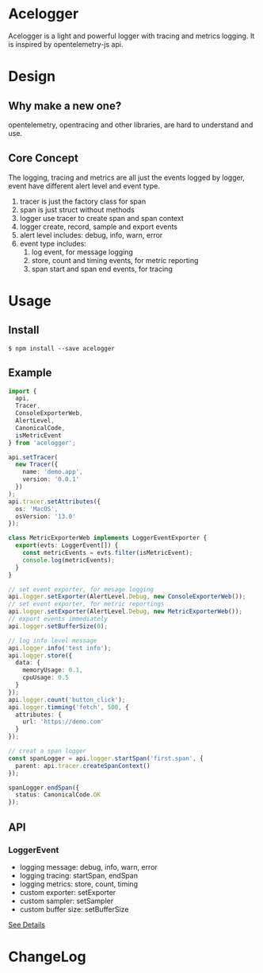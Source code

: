 # Acelogger

Acelogger is a light and powerful logger with tracing and metrics logging. It is inspired by opentelemetry-js api.

# Design

## Why make a new one?

opentelemetry, opentracing and other libraries, are hard to understand and use.

## Core Concept

The logging, tracing and metrics are all just the events logged by logger, event have different alert level and event type.

1. tracer is just the factory class for span
2. span is just struct without methods
3. logger use tracer to create span and span context
4. logger create, record, sample and export events
5. alert level includes: debug, info, warn, error
6. event type includes:
   1. log event, for message logging
   2. store, count and timing events, for metric reporting
   3. span start and span end events, for tracing

# Usage

## Install

```
$ npm install --save acelogger
```

## Example

```typescript
import {
  api,
  Tracer,
  ConsoleExporterWeb,
  AlertLevel,
  CanonicalCode,
  isMetricEvent
} from 'acelogger';

api.setTracer(
  new Tracer({
    name: 'demo.app',
    version: '0.0.1'
  })
);
api.tracer.setAttributes({
  os: 'MacOS',
  osVersion: '13.0'
});

class MetricExporterWeb implements LoggerEventExporter {
  export(evts: LoggerEvent[]) {
    const metricEvents = evts.filter(isMetricEvent);
    console.log(metricEvents);
  }
}

// set event exporter, for mesage logging
api.logger.setExporter(AlertLevel.Debug, new ConsoleExporterWeb());
// set event exporter, for metric reportings
api.logger.setExporter(AlertLevel.Debug, new MetricExporterWeb());
// export events immediately
api.logger.setBufferSize(0);

// log info level message
api.logger.info('test info');
api.logger.store({
  data: {
    memoryUsage: 0.1,
    cpuUsage: 0.5
  }
});
api.logger.count('button_click');
api.logger.timming('fetch', 500, {
  attributes: {
    url: 'https://demo.com'
  }
});

// creat a span logger
const spanLogger = api.logger.startSpan('first.span', {
  parent: api.tracer.createSpanContext()
});

spanLogger.endSpan({
  status: CanonicalCode.OK
});
```

## API

### LoggerEvent

- logging message: debug, info, warn, error
- logging tracing: startSpan, endSpan
- logging metrics: store, count, timing
- custom exporter: setExporter
- custom sampler: setSampler
- custom buffer size: setBufferSize

[See Details](./src/api)

# ChangeLog
